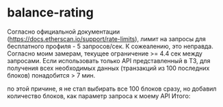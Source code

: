 # balance-rating

Согласно официальной документации (https://docs.etherscan.io/support/rate-limits), 
лимит на запросы для бесплатного профиля - 5 запросов/сек. К сожеалению, это неправда. 
Согласно моим замерам, текущее ограничение >= 4.4 сек между запросами.
Если использовать только API представленный в ТЗ, 
для получения всех необходимых данных (транзакций из 100 последних блоков) понадобится > 7 мин.

по этой причине, я не стал выбирать все 100 блоков сразу, но добавил количество блоков, как параметр запроса к моему API
Итого:

